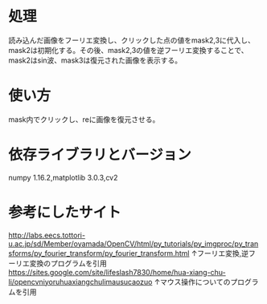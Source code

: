 # 処理
読み込んだ画像をフーリエ変換し、クリックした点の値をmask2,3に代入し、mask2は初期化する。その後、mask2,3の値を逆フーリエ変換することで、
mask2はsin波、mask3は復元された画像を表示する。
# 使い方
mask内でクリックし、reに画像を復元させる。
# 依存ライブラリとバージョン
numpy 1.16.2,matplotlib 3.0.3,cv2
# 参考にしたサイト
http://labs.eecs.tottori-u.ac.jp/sd/Member/oyamada/OpenCV/html/py_tutorials/py_imgproc/py_transforms/py_fourier_transform/py_fourier_transform.html
↑フーリエ変換,逆フーリエ変換のプログラムを引用
https://sites.google.com/site/lifeslash7830/home/hua-xiang-chu-li/opencvniyoruhuaxiangchulimausucaozuo
↑マウス操作についてのプログラムを引用
